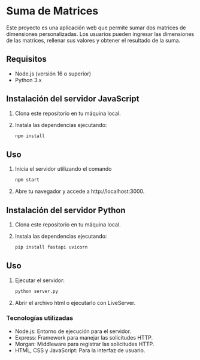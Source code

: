 # Suma de Matrices

Este proyecto es una aplicación web que permite sumar dos matrices de dimensiones personalizadas. Los usuarios pueden ingresar las dimensiones de las matrices, rellenar sus valores y obtener el resultado de la suma.

## Requisitos

- Node.js (versión 16 o superior)
- Python 3.x

## Instalación del servidor JavaScript

1. Clona este repositorio en tu máquina local.
2. Instala las dependencias ejecutando:

   ```bash
   npm install
   ```

## Uso

1. Inicia el servidor utilizando el comando

   ```bash
   npm start
   ```

2. Abre tu navegador y accede a http://localhost:3000.

## Instalación del servidor Python

1. Clona este repositorio en tu máquina local.
2. Instala las dependencias ejecutando:

   ```bash
   pip install fastapi uvicorn
   ```

## Uso

1. Ejecutar el servidor:

   ```bash
   python server.py
   ```

2. Abrir el archivo html o ejecutarlo con LiveServer.

### Tecnologías utilizadas

- Node.js: Entorno de ejecución para el servidor.
- Express: Framework para manejar las solicitudes HTTP.
- Morgan: Middleware para registrar las solicitudes HTTP.
- HTML, CSS y JavaScript: Para la interfaz de usuario.

